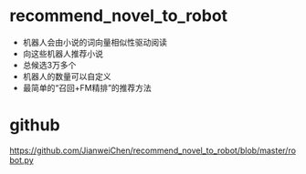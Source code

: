 # recommend_novel_to_robot
- 机器人会由小说的词向量相似性驱动阅读
- 向这些机器人推荐小说
- 总候选3万多个
- 机器人的数量可以自定义
- 最简单的“召回+FM精排”的推荐方法


# github
https://github.com/JianweiChen/recommend_novel_to_robot/blob/master/robot.py